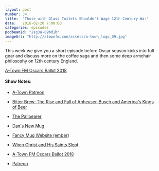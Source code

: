 ```yaml
---
layout: post
number: 34
title:  "Those with Glass Toilets Shouldn't Wage 12th Century War"
date:   2018-02-20 7:00:00
categories: episodes
podbeanId: "2sg3a-89bd1b"
imageUrl: "http://atownfm.com/assets/a-town_logo_09.jpg"
---
```


This week we give you a short episode before Oscar season kicks into full gear and discuss more on the coffee saga and then some deep armchair philosophy on 12th century England.

<!-- excerpt-end -->

[A-Town FM Oscars Ballot 2018](https://goo.gl/forms/lXJiNfkdAK9UeH5Q2)

#### Show Notes:
- [A-Town Patreon](https://www.patreon.com/atownfm)
- [Bitter Brew: The Rise and Fall of Anheuser-Busch and America's Kings of Beer](https://www.amazon.com/Bitter-Brew-Anheuser-Busch-Americas-Kings-ebook/dp/B007HBY1GO/ref=sr_1_1?s=digital-text&ie=UTF8&qid=1518487225&sr=1-1&keywords=bitter+brew)
- [The Pallbearer](http://www.imdb.com/title/tt0117283/?ref_=nv_sr_1)
- [Dan's New Mug](https://www.amazon.com/Contigo-THERMALOCK-TwistSeal-Stainless-Ceramic/dp/B01N9QQKNR/ref=sr_1_1?ie=UTF8&qid=1519093893&sr=8-1&keywords=contigo+thermalock+twistseal+glaze+stainless+steel+travel+mug+with+ceramic+16oz+silver)
- [Fancy Mug Website (ember)](https://ember.com/)
- [When Christ and His Saints Slept](https://www.amazon.com/When-Christ-His-Saints-Slept/dp/0345396685)

- [A-Town FM Oscars Ballot 2018](https://goo.gl/forms/lXJiNfkdAK9UeH5Q2)

- [Patreon](https://www.patreon.com/atownfm)